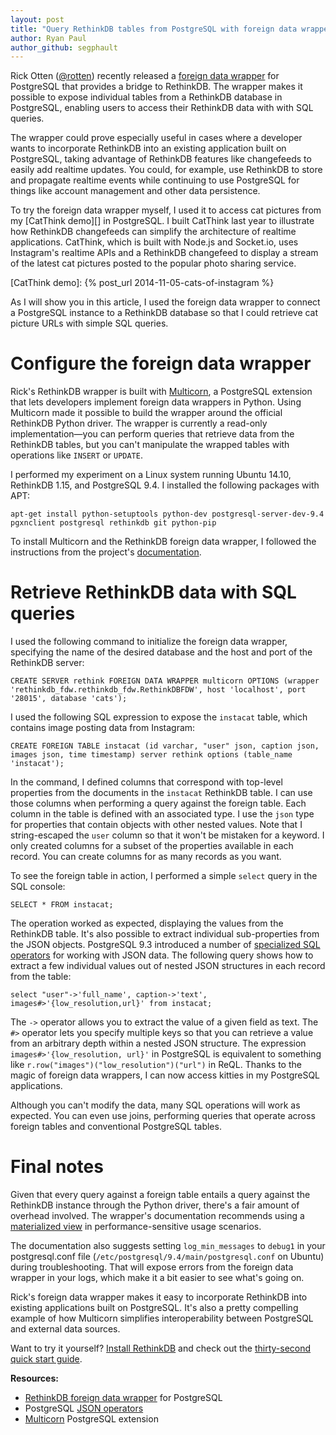 ```yaml
---
layout: post
title: "Query RethinkDB tables from PostgreSQL with foreign data wrappers"
author: Ryan Paul
author_github: segphault
---
```


Rick Otten ([@rotten][]) recently released a [foreign data wrapper][1] for
PostgreSQL that provides a bridge to RethinkDB. The wrapper makes it possible
to expose individual tables from a RethinkDB database in PostgreSQL, enabling
users to access their RethinkDB data with with SQL queries.

[@rotten]: https://github.com/rotten
[1]: https://github.com/wilsonrmsorg/rethinkdb-multicorn-postgresql-fdw

The wrapper could prove especially useful in cases where a developer wants to
incorporate RethinkDB into an existing application built on PostgreSQL, taking
advantage of RethinkDB features like changefeeds to easily add realtime
updates. You could, for example, use RethinkDB to store and propagate realtime
events while continuing to use PostgreSQL for things like account management
and other data persistence.
<!--more-->

To try the foreign data wrapper myself, I used it to access cat pictures from
my [CatThink demo][] in PostgreSQL.  I built CatThink last year to illustrate
how RethinkDB changefeeds can simplify the architecture of realtime
applications. CatThink, which is built with Node.js and Socket.io, uses
Instagram's realtime APIs and a RethinkDB changefeed to display a stream of the
latest cat pictures posted to the popular photo sharing service.

[CatThink demo]: {% post_url 2014-11-05-cats-of-instagram %}

As I will show you in this article, I used the foreign data wrapper to connect
a PostgreSQL instance to a RethinkDB database so that I could retrieve cat
picture URLs with simple SQL queries.

# Configure the foreign data wrapper

Rick's RethinkDB wrapper is built with [Multicorn][], a PostgreSQL extension
that lets developers implement foreign data wrappers in Python. Using Multicorn
made it possible to build the wrapper around the official RethinkDB Python
driver. The wrapper is currently a read-only implementation&mdash;you can
perform queries that retrieve data from the RethinkDB tables, but you can't
manipulate the wrapped tables with operations like `INSERT` or `UPDATE`.

[Multicorn]: http://multicorn.org/

I performed my experiment on a Linux system running Ubuntu 14.10, RethinkDB
1.15, and PostgreSQL 9.4. I installed the following packages with APT:

```
apt-get install python-setuptools python-dev postgresql-server-dev-9.4 pgxnclient postgresql rethinkdb git python-pip
```

To install Multicorn and the RethinkDB foreign data wrapper, I followed the
instructions from the project's [documentation][].

[documentation]: https://github.com/wilsonrmsorg/rethinkdb-multicorn-postgresql-fdw/blob/master/README.md

# Retrieve RethinkDB data with SQL queries

I used the following command to initialize the foreign data wrapper, specifying
the name of the desired database and the host and port of the RethinkDB server:

```
CREATE SERVER rethink FOREIGN DATA WRAPPER multicorn OPTIONS (wrapper 'rethinkdb_fdw.rethinkdb_fdw.RethinkDBFDW', host 'localhost', port '28015', database 'cats');
```

I used the following SQL expression to expose the `instacat` table, which
contains image posting data from Instagram:

```
CREATE FOREIGN TABLE instacat (id varchar, "user" json, caption json, images json, time timestamp) server rethink options (table_name 'instacat');
```

In the command, I defined columns that correspond with top-level properties
from the documents in the `instacat` RethinkDB table. I can use those columns
when performing a query against the foreign table. Each column in the table is
defined with an associated type. I use the `json` type for properties that
contain objects with other nested values. Note that I string-escaped the `user`
column so that it won't be mistaken for a keyword. I only created columns for a
subset of the properties available in each record. You can create columns for
as many records as you want.

To see the foreign table in action, I performed a simple `select` query in the SQL console:

```
SELECT * FROM instacat;
```

The operation worked as expected, displaying the values from the RethinkDB
table. It's also possible to extract individual sub-properties from the JSON
objects. PostgreSQL 9.3 introduced a number of [specialized SQL operators][2]
for working with JSON data. The following query shows how to extract a few
individual values out of nested JSON structures in each record from the table:

[2]: http://www.postgresql.org/docs/9.3/static/functions-json.html

```
select "user"->'full_name', caption->'text', images#>'{low_resolution,url}' from instacat;
```

The `->` operator allows you to extract the value of a given field as text. The
`#>` operator lets you specify multiple keys so that you can retrieve a value
from an arbitrary depth within a nested JSON structure. The expression
`images#>'{low_resolution, url}'` in PostgreSQL is equivalent to something like
`r.row("images")("low_resolution")("url")` in ReQL. Thanks to the magic of
foreign data wrappers, I can now access kitties in my PostgreSQL applications.

Although you can't modify the data, many SQL operations will work as expected.
You can even use joins, performing queries that operate across foreign tables
and conventional PostgreSQL tables.

# Final notes

Given that every query against a foreign table entails a query against the
RethinkDB instance through the Python driver, there's a fair amount of overhead
involved. The wrapper's documentation recommends using a [materialized view][3]
in performance-sensitive usage scenarios.

[3]: http://michael.otacoo.com/postgresql-2/postgres-9-3-feature-highlight-materialized-views/

The documentation also suggests setting `log_min_messages` to `debug1` in your
postgresql.conf file (`/etc/postgresql/9.4/main/postgresql.conf` on Ubuntu)
during troubleshooting. That will expose errors from the foreign data wrapper
in your logs, which make it a bit easier to see what's going on.

Rick's foreign data wrapper makes it easy to incorporate RethinkDB into
existing applications built on PostgreSQL. It's also a pretty compelling
example of how Multicorn simplifies interoperability between PostgreSQL and
external data sources.

Want to try it yourself? [Install RethinkDB][install] and check out the
[thirty-second quick start guide][guide].

[install]: /docs/install
[guide]: /docs/quickstart

**Resources:**

* [RethinkDB foreign data wrapper][4] for PostgreSQL
* PostgreSQL [JSON operators][5]
* [Multicorn][] PostgreSQL extension

[4]: https://github.com/wilsonrmsorg/rethinkdb-multicorn-postgresql-fdw
[5]: http://www.postgresql.org/docs/9.3/static/functions-json.html
[Multicorn]: http://multicorn.org/
